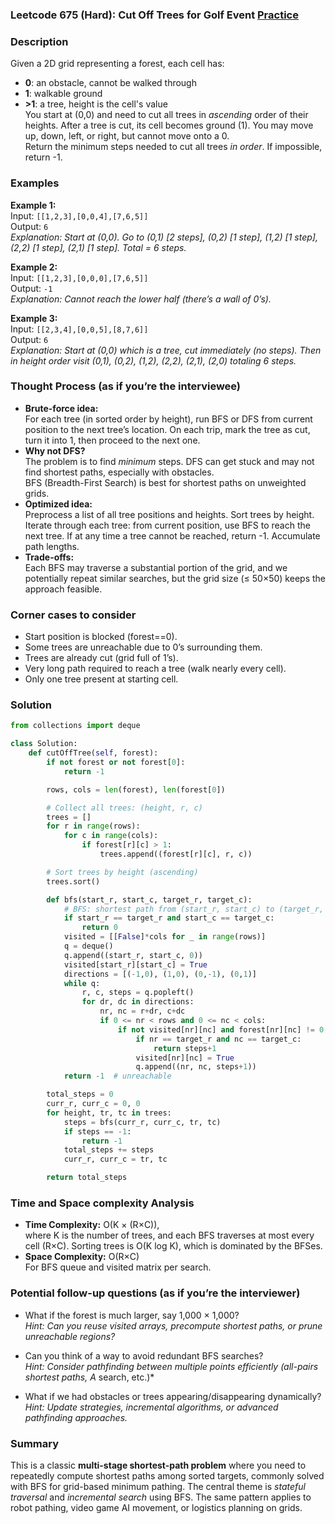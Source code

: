 ### Leetcode 675 (Hard): Cut Off Trees for Golf Event [Practice](https://leetcode.com/problems/cut-off-trees-for-golf-event)

### Description  
Given a 2D grid representing a forest, each cell has:
- **0**: an obstacle, cannot be walked through
- **1**: walkable ground
- **\>1**: a tree, height is the cell's value  
You start at (0,0) and need to cut all trees in *ascending* order of their heights. After a tree is cut, its cell becomes ground (1). You may move up, down, left, or right, but cannot move onto a 0.  
Return the minimum steps needed to cut all trees *in order*. If impossible, return -1.

### Examples  

**Example 1:**  
Input: `[[1,2,3],[0,0,4],[7,6,5]]`  
Output: `6`  
*Explanation: Start at (0,0). Go to (0,1) [2 steps], (0,2) [1 step], (1,2) [1 step], (2,2) [1 step], (2,1) [1 step]. Total = 6 steps.*

**Example 2:**  
Input: `[[1,2,3],[0,0,0],[7,6,5]]`  
Output: `-1`  
*Explanation: Cannot reach the lower half (there’s a wall of 0’s).*

**Example 3:**  
Input: `[[2,3,4],[0,0,5],[8,7,6]]`  
Output: `6`  
*Explanation: Start at (0,0) which is a tree, cut immediately (no steps). Then in height order visit (0,1), (0,2), (1,2), (2,2), (2,1), (2,0) totaling 6 steps.*

### Thought Process (as if you’re the interviewee)  

- **Brute-force idea:**  
  For each tree (in sorted order by height), run BFS or DFS from current position to the next tree’s location. On each trip, mark the tree as cut, turn it into 1, then proceed to the next one.
- **Why not DFS?**  
  The problem is to find *minimum* steps. DFS can get stuck and may not find shortest paths, especially with obstacles.  
  BFS (Breadth-First Search) is best for shortest paths on unweighted grids.
- **Optimized idea:**  
  Preprocess a list of all tree positions and heights. Sort trees by height.
  Iterate through each tree: from current position, use BFS to reach the next tree. If at any time a tree cannot be reached, return -1.
  Accumulate path lengths.
- **Trade-offs:**  
  Each BFS may traverse a substantial portion of the grid, and we potentially repeat similar searches, but the grid size (≤ 50×50) keeps the approach feasible.

### Corner cases to consider  
- Start position is blocked (forest==0).
- Some trees are unreachable due to 0’s surrounding them.
- Trees are already cut (grid full of 1’s).
- Very long path required to reach a tree (walk nearly every cell).
- Only one tree present at starting cell.

### Solution

```python
from collections import deque

class Solution:
    def cutOffTree(self, forest):
        if not forest or not forest[0]:
            return -1

        rows, cols = len(forest), len(forest[0])

        # Collect all trees: (height, r, c)
        trees = []
        for r in range(rows):
            for c in range(cols):
                if forest[r][c] > 1:
                    trees.append((forest[r][c], r, c))

        # Sort trees by height (ascending)
        trees.sort()

        def bfs(start_r, start_c, target_r, target_c):
            # BFS: shortest path from (start_r, start_c) to (target_r, target_c)
            if start_r == target_r and start_c == target_c:
                return 0
            visited = [[False]*cols for _ in range(rows)]
            q = deque()
            q.append((start_r, start_c, 0))
            visited[start_r][start_c] = True
            directions = [(-1,0), (1,0), (0,-1), (0,1)]
            while q:
                r, c, steps = q.popleft()
                for dr, dc in directions:
                    nr, nc = r+dr, c+dc
                    if 0 <= nr < rows and 0 <= nc < cols:
                        if not visited[nr][nc] and forest[nr][nc] != 0:
                            if nr == target_r and nc == target_c:
                                return steps+1
                            visited[nr][nc] = True
                            q.append((nr, nc, steps+1))
            return -1  # unreachable

        total_steps = 0
        curr_r, curr_c = 0, 0
        for height, tr, tc in trees:
            steps = bfs(curr_r, curr_c, tr, tc)
            if steps == -1:
                return -1
            total_steps += steps
            curr_r, curr_c = tr, tc

        return total_steps
```

### Time and Space complexity Analysis  

- **Time Complexity:** O(K × (R×C)),  
  where K is the number of trees, and each BFS traverses at most every cell (R×C). Sorting trees is O(K log K), which is dominated by the BFSes.
- **Space Complexity:** O(R×C)  
  For BFS queue and visited matrix per search.

### Potential follow-up questions (as if you’re the interviewer)  

- What if the forest is much larger, say 1,000 × 1,000?  
  *Hint: Can you reuse visited arrays, precompute shortest paths, or prune unreachable regions?*

- Can you think of a way to avoid redundant BFS searches?  
  *Hint: Consider pathfinding between multiple points efficiently (all-pairs shortest paths, A* search, etc.)*

- What if we had obstacles or trees appearing/disappearing dynamically?  
  *Hint: Update strategies, incremental algorithms, or advanced pathfinding approaches.*

### Summary
This is a classic **multi-stage shortest-path problem** where you need to repeatedly compute shortest paths among sorted targets, commonly solved with BFS for grid-based minimum pathing. The central theme is *stateful traversal* and *incremental search* using BFS. The same pattern applies to robot pathing, video game AI movement, or logistics planning on grids.